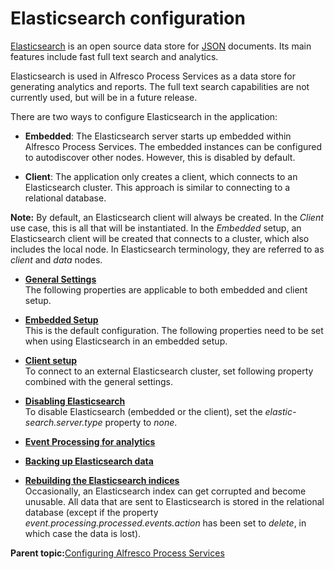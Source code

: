# Elasticsearch configuration

[Elasticsearch](http://www.elasticsearch.org/) is an open source data store for [JSON](http://www.json.org/) documents. Its main features include fast full text search and analytics.

Elasticsearch is used in Alfresco Process Services as a data store for generating analytics and reports. The full text search capabilities are not currently used, but will be in a future release.

There are two ways to configure Elasticsearch in the application:

-   **Embedded**: The Elasticsearch server starts up embedded within Alfresco Process Services. The embedded instances can be configured to autodiscover other nodes. However, this is disabled by default.

-   **Client**: The application only creates a client, which connects to an Elasticsearch cluster. This approach is similar to connecting to a relational database.


**Note:** By default, an Elasticsearch client will always be created. In the *Client* use case, this is all that will be instantiated. In the *Embedded* setup, an Elasticsearch client will be created that connects to a cluster, which also includes the local node. In Elasticsearch terminology, they are referred to as *client* and *data* nodes.

-   **[General Settings](../topics/general_settings.md)**  
 The following properties are applicable to both embedded and client setup.
-   **[Embedded Setup](../topics/embedded_setup.md)**  
 This is the default configuration. The following properties need to be set when using Elasticsearch in an embedded setup.
-   **[Client setup](../topics/client_setup.md)**  
To connect to an external Elasticsearch cluster, set following property combined with the general settings.
-   **[Disabling Elasticsearch](../topics/disabling_elasticsearch.md)**  
 To disable Elasticsearch \(embedded or the client\), set the *elastic-search.server.type* property to *none*.
-   **[Event Processing for analytics](../topics/event_processing_for_analytics.md)**  

-   **[Backing up Elasticsearch data](../topics/backing_up_elasticsearch_data.md)**  

-   **[Rebuilding the Elasticsearch indices](../topics/rebuilding_the_elasticsearch_indices.md)**  
 Occasionally, an Elasticsearch index can get corrupted and become unusable. All data that are sent to Elasticsearch is stored in the relational database \(except if the property *event.processing.processed.events.action* has been set to *delete*, in which case the data is lost\).

**Parent topic:**[Configuring Alfresco Process Services](../topics/administration_application_config.md)

